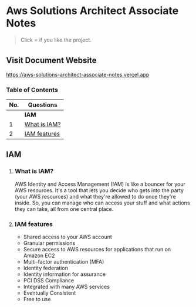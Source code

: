 # Aws Solutions Architect Associate Notes

> Click ⭐ if you like the project.

## Visit Document Website

https://aws-solutions-architect-associate-notes.vercel.app

### Table of Contents

| No. | Questions                                                                      |
| --- | ------------------------------------------------------------------------------ |
|     | **IAM**                                                                        |
| 1   | [What is IAM?](#what-is-IAM)                                                   |
| 2   | [IAM features](#what-are-the-major-features-of-IAM) |

## IAM

1. ### What is IAM?

   AWS Identity and Access Management (IAM) is like a bouncer for your AWS resources. It's a tool that lets you decide who gets into the party (your AWS resources) and what they're allowed to do once they're inside. So, you can manage who can access your stuff and what actions they can take, all from one central place.

2. ### IAM features
    - Shared access to your AWS account
    - Granular permissions
    - Secure access to AWS resources for applications that run on Amazon EC2
    - Multi-factor authentication (MFA)
    - Identity federation
    - Identity information for assurance
    - PCI DSS Compliance
    - Integrated with many AWS services
    - Eventually Consistent
    - Free to use

